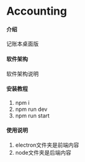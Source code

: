 # Accounting

#### 介绍
记账本桌面版

#### 软件架构
软件架构说明


#### 安装教程

1.  npm i
2.  npm run dev
3.  npm run start

#### 使用说明

1.  electron文件夹是前端内容
2.  node文件夹是后端内容

